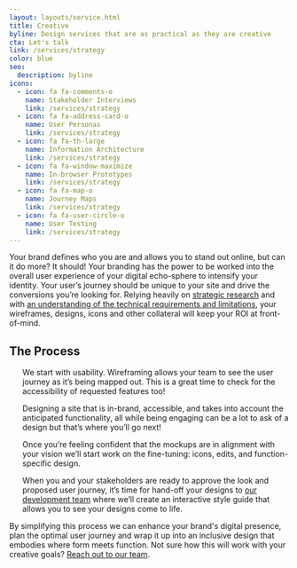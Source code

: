 ```yaml
---
layout: layouts/service.html
title: Creative
byline: Design services that are as practical as they are creative
cta: Let's talk
link: /services/strategy
color: blue
seo:
  description: byline
icons:
  - icon: fa fa-comments-o
    name: Stakeholder Interviews
    link: /services/strategy
  - icon: fa fa-address-card-o
    name: User Personas
    link: /services/strategy
  - icon: fa fa-th-large
    name: Information Architecture
    link: /services/strategy
  - icon: fa fa-window-maximize
    name: In-browser Prototypes
    link: /services/strategy
  - icon: fa fa-map-o
    name: Journey Maps
    link: /services/strategy
  - icon: fa fa-user-circle-o
    name: User Testing
    link: /services/strategy
---
```

Your brand defines who you are and allows you to stand out online, but can it do more? It should! Your branding has the power to be worked into the overall user experience of your digital echo-sphere to intensify your identity. Your user’s journey should be unique to your site and drive the conversions you’re looking for. Relying heavily on <a href="strategy">strategic research</a> and with <a href="development">an understanding of the technical requirements and limitations</a>, your wireframes, designs, icons and other collateral will keep your ROI at front-of-mind.

<h2>The Process </h2>
<ol>We start with usability. Wireframing allows your team to see the user journey as it’s being mapped out. This is a great time to check for the accessibility of requested features too!</ol>
<ol>Designing a site that is in-brand, accessible, and takes into account the anticipated functionality, all while being engaging can be a lot to ask of a design but that’s where you’ll go next! </ol>
<ol>Once you’re feeling confident that the mockups are in alignment with your vision we’ll start work on the fine-tuning: icons, edits, and function-specific design.</ol>
<ol>When you and your stakeholders are ready to approve the look and proposed user journey, it’s time for hand-off your designs to <a href="development">our development team</a> where we’ll create an interactive style guide that allows you to see your designs come to life.</ol>

By simplifying this process we can enhance your brand's digital presence, plan the optimal user journey and wrap it up into an inclusive design that embodies where form meets function. Not sure how this will work with your creative goals? <a href="../contact">Reach out to our team</a>.
 
